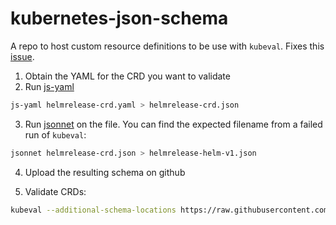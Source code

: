# kubernetes-json-schema

A repo to host custom resource definitions to be use with `kubeval`. Fixes this [issue](https://github.com/instrumenta/kubeval/issues/47).

1. Obtain the YAML for the CRD you want to validate
2. Run [js-yaml](https://github.com/nodeca/js-yaml)

```bash
js-yaml helmrelease-crd.yaml > helmrelease-crd.json
```

3. Run [jsonnet](https://jsonnet.org/) on the file. You can find the expected filename from a failed run of `kubeval`:

```bash
jsonnet helmrelease-crd.json > helmrelease-helm-v1.json
```

4. Upload the resulting schema on github

5. Validate CRDs:

```bash
kubeval --additional-schema-locations https://raw.githubusercontent.com/ams0/kubernetes-json-schema/master -d .
```
